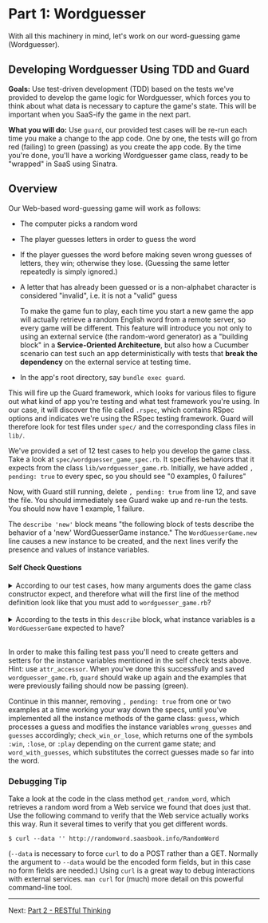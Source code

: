 # Part 1:  Wordguesser
With all this machinery in mind, let's work on our word-guessing game (Wordguesser).

Developing Wordguesser Using TDD and Guard
-----------------------------------------

**Goals:** Use test-driven development (TDD) based on the tests we've provided to develop the game logic for Wordguesser, which forces you to think about what data is necessary to capture the game's state. This will be important when you SaaS-ify the game in the next part.

**What you will do:**  Use `guard`, our provided test cases will be re-run each time you make a change to the app code.  One by one, the tests will go from red (failing) to green (passing) as you create the app code.  By the time you're done, you'll have a working Wordguesser game class, ready to be "wrapped" in SaaS using Sinatra.

Overview
--------

Our Web-based word-guessing game will work as follows:

* The computer picks a random word

* The player guesses letters in order to guess the word

* If the player guesses the word before making seven wrong guesses of letters, they win; otherwise they lose.  (Guessing the same letter repeatedly is simply ignored.)

* A letter that has already been guessed or is a non-alphabet character is considered "invalid", i.e. it is not a "valid" guess

  To make the game fun to play, each time you start a new game the app will actually retrieve a random English word from a remote server, so every game will be different.  This feature will introduce you not only to using an external service (the random-word generator) as a "building block" in a **Service-Oriented Architecture**, but also how a Cucumber scenario can test such an app deterministically with tests that **break the dependency** on the external service at testing time.

* In the app's root directory, say `bundle exec guard`.  

This will fire up the Guard framework, which looks for various files to figure out what kind of app you're testing and what test framework you're using.  In our case, it will discover the file called `.rspec`, which contains RSpec options and indicates we're using the RSpec testing framework.  Guard will therefore look for test files under `spec/` and the corresponding class files in `lib/`.

We've provided a set of 12 test cases to help you develop the game class. Take a look at `spec/wordguesser_game_spec.rb`.  It specifies behaviors that it expects from the class `lib/wordguesser_game.rb`.  Initially, we have added `, pending: true` to every spec, so you should see "0 examples, 0 failures"

Now, with Guard still running, delete `, pending: true` from line 12, and save the file.  You should immediately see Guard wake up and re-run the tests.  You should now have 1 example, 1 failure.

The `describe 'new'` block means "the following block of tests describe the behavior of a 'new' WordGuesserGame instance."  The `WordGuesserGame.new` line causes a new instance to be created, and the next lines verify the presence and values of instance variables.

#### Self Check Questions

<details><summary>According to our test cases, how many arguments does the game class constructor expect, and therefore what will the first line of the method definition look like that you must add to <code>wordguesser_game.rb</code>?</summary><p><blockquote>One argument (in this example, "glorp"), and since constructors in Ruby are always named <code>initialize</code>, the first line will be <code>def initialize(new_word)</code> or something similar.</blockquote></p></details>

<br />

<details><summary>According to the tests in this <code>describe</code> block, what instance variables is a <code>WordGuesserGame</code> expected to have?</summary><p><blockquote><code>@word</code>, <code>@guesses</code>, and<code>@wrong_guesses</code>.</blockquote></p></details>

<br />

In order to make this failing test pass you'll need to create getters and setters for the instance variables mentioned in the self check tests above.  Hint: use `attr_accessor`.  When you've done this successfully and saved `wordguesser_game.rb`, `guard` should wake up again and the examples that were previously failing should now be passing (green).

Continue in this manner, removing `, pending: true` from one or two examples at a time working your way down the specs, until you've implemented all the instance methods of the game class: `guess`, which processes a guess and modifies the instance variables `wrong_guesses` and `guesses` accordingly; `check_win_or_lose`, which returns one of the symbols `:win`, `:lose`, or `:play` depending on the current game state; and `word_with_guesses`, which substitutes the correct guesses made so far into the word.

### Debugging Tip
Take a look at the code in the class method `get_random_word`, which retrieves a random word from a Web service we found that does just that.  Use the following command to verify that the Web service actually works this way. Run it several times to verify that you get different words.

```
$ curl --data '' http://randomword.saasbook.info/RandomWord
```

(`--data` is necessary to force `curl` to do a POST rather than a GET.  Normally the argument to `--data` would be the encoded form fields, but in this case no form fields are needed.) Using `curl` is a great way to debug interactions with external services.  `man curl` for (much) more detail on this powerful command-line tool.

-----

Next: [Part 2 - RESTful Thinking](part_2_restful_thinking.md)